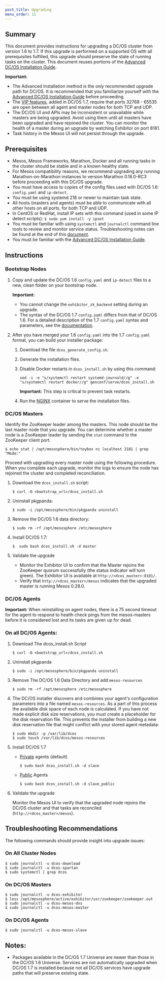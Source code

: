 ```yaml
---
post_title: Upgrading
menu_order: 11
---
```


## Summary

This document provides instructions for upgrading a DC/OS cluster from version 1.6 to 1.7. If this upgrade is performed on a supported OS with all prerequisites fulfilled, this upgrade _should_ preserve the state of running tasks on the cluster.  This document reuses portions of the [Advanced DC/OS Installation Guide][advanced-install].

**Important:**

- The Advanced Installation method is the _only_ recommended upgrade path for DC/OS. It is recommended that you familiarize yourself with the [Advanced DC/OS Installation Guide][advanced-install] before proceeding.
- The [VIP features](/docs/1.7/usage/service-discovery/virtual-ip-addresses/), added in DC/OS 1.7, require that ports 32768 - 65535 are open between all agent and master nodes for both TCP and UDP.
- The DC/OS UI and APIs may be inconsistent or unavailable while masters are being upgraded. Avoid using them until all masters have been upgraded and have rejoined the cluster. You can monitor the health of a master during an upgrade by watching Exhibitor on port 8181.
- Task history in the Mesos UI will not persist through the upgrade.

## Prerequisites

- Mesos, Mesos Frameworks, Marathon, Docker and all running tasks in the cluster should be stable and in a known healthy state.
- For Mesos compatibility reasons, we recommend upgrading any running Marathon-on-Marathon instances to version Marathon 0.16.0-RC3 before proceeding with this DC/OS upgrade.
- You must have access to copies of the config files used with DC/OS 1.6: `config.yaml` and `ip-detect`.
- You must be using systemd 218 or newer to maintain task state.
- All hosts (masters and agents) must be able to communicate with all other hosts on all ports, for both TCP and UDP.
- In CentOS or RedHat, install IP sets with this command (used in some IP detect scripts): `$ sudo yum install -y ipset`
- You must be familiar with using `systemctl` and `journalctl` command line tools to review and monitor service status. Troubleshooting notes can be found at the end of this [document](#troubleshooting).
- You must be familiar with the [Advanced DC/OS Installation Guide][advanced-install].

## Instructions

### Bootstrap Nodes

1.  Copy and update the DC/OS 1.6 `config.yaml` and `ip-detect` files to a new, clean folder on your bootstrap node.

    **Important:**

    *  You cannot change the `exhibitor_zk_backend` setting during an upgrade.
    *  The syntax of the DC/OS 1.7 `config.yaml` differs from that of DC/OS 1.6. For a detailed description of the 1.7 `config.yaml` syntax and parameters, see the [documentation](/docs/1.7/administration/installing/custom/configuration-parameters/).

1.  After you have merged your 1.6 `config.yaml` into the 1.7 `config.yaml` format, you can build your installer package:

    1.  Download the file `dcos_generate_config.sh`.
    1.  Generate the installation files.
    1.  Disable Docker restarts in `dcos_install.sh` by using this command:

        ```
        sed -i -e "s/systemctl restart systemd-journald//g" -e "s/systemctl restart docker//g" genconf/serve/dcos_install.sh
        ```

        **Important:** This step is critical to prevent task restarts.

    1.  Run the [NGINX][advanced-install] container to serve the installation files.

### DC/OS Masters

Identify the ZooKeeper leader among the masters. This node should be the last master node that you upgrade. You can determine whether a master node is a ZooKeeper leader by sending the `stat` command to the ZooKeeper client port.

```
$ echo stat | /opt/mesosphere/bin/toybox nc localhost 2181 | grep "Mode:"
```

Proceed with upgrading every master node using the following procedure. When you complete each upgrade, monitor the logs to ensure the node has rejoined the cluster and completed reconciliation.

1.  Download the `dcos_install.sh` script:

    ```
    $ curl -O <bootstrap_url>/dcos_install.sh
    ```

1.  Uninstall pkgpanda:

    ```
    $ sudo -i /opt/mesosphere/bin/pkgpanda uninstall
    ```

1.  Remove the DC/OS 1.6 data directory:

    ```
    $ sudo rm -rf /opt/mesosphere /etc/mesosphere
    ```

1. Install DC/OS 1.7:

    ```
    $  sudo bash dcos_install.sh -d master
    ```

1.  Validate the upgrade

    - Monitor the Exhibitor UI to confirm that the Master rejoins the ZooKeeper quorum successfully (the status indicator will turn green).  The Exhibitor UI is available at `http://<dcos_master>:8181/`.
    - Verify that `http://<dcos_master>/mesos` indicates that the upgraded master is running Mesos 0.28.0.

### DC/OS Agents

**Important:** When reinstalling on agent nodes, there is a 75 second timeout for the agent to respond to health check pings from the mesos-masters before it is considered lost and its tasks are given up for dead.

### On all DC/OS Agents:

1.  Download The dcos_install.sh Script

    ```
    $ curl -O <bootstrap_url>/dcos_install.sh
    ```

1.  Uninstall pkgpanda

    ```
    $ sudo -i /opt/mesosphere/bin/pkgpanda uninstall
    ```

1.  Remove The DC/OS 1.6 Data Directory and add `mesos-resources`

    ```
    $ sudo rm -rf /opt/mesosphere /etc/mesosphere
    ```

1.  The DC/OS installer discovers and combines your agent's configuration parameters into a file named `mesos-resources`. As a part of this process the available disk space of each node is calculated. If you have not made explicit disk size reservations, you must create a placeholder for the disk reservation file. This prevents the installer from building a new disk reservation file that might conflict with your stored agent metadata:

    ```
    $ sudo mkdir -p /var/lib/dcos
    $ sudo touch /var/lib/dcos/mesos-resources
    ```

1.  Install DC/OS 1.7

    -  [Private](/docs/1.7/overview/concepts/#private) agents (default)

       ```
       $ sudo bash dcos_install.sh -d slave
       ```

    -  [Public](/docs/1.7/overview/concepts/#public) Agents

       ```
       $ sudo bash dcos_install.sh -d slave_public
       ```

1.  Validate the upgrade

    Monitor the Mesos UI to verify that the upgraded node rejoins the DC/OS cluster and that tasks are reconciled (`http://<dcos_master>/mesos`).

## <a name="troubleshooting"></a>Troubleshooting Recommendations

The following commands should provide insight into upgrade issues:

### On All Cluster Nodes

```
$ sudo journalctl -u dcos-download
$ sudo journalctl -u dcos-spartan
$ sudo systemctl | grep dcos
```

### On DC/OS Masters

```
$ sudo journalctl -u dcos-exhibitor
$ less /opt/mesosphere/active/exhibitor/usr/zookeeper/zookeeper.out
$ sudo journalctl -u dcos-mesos-dns
$ sudo journalctl -u dcos-mesos-master
```

### On DC/OS Agents

```
$ sudo journalctl -u dcos-mesos-slave
```

## Notes:

- Packages available in the DC/OS 1.7 Universe are newer than those in the DC/OS 1.6 Universe. Services are not automatically upgraded when  DC/OS 1.7 is installed because not all DC/OS services have upgrade paths that will preserve existing state.

[advanced-install]: /docs/1.7/administration/installing/custom/advanced/
